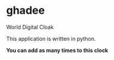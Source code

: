 # ghadee
World Digital Cloak

This application is written in python.

**You can add as many times to this clock**